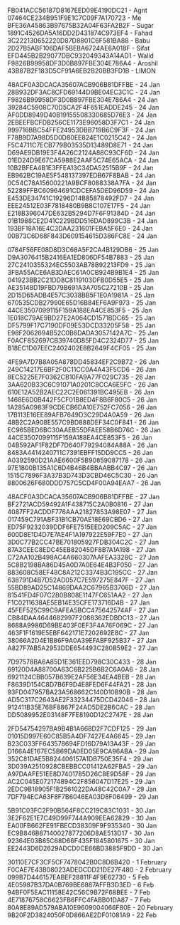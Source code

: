 FB041ACC56187D8167EED09E4190DC21 - Agnt
07464CE234B951F9E1C7C09F7A170723 - Me
BFE36A45863B97675B32A04F63FA2B2F - Sugar
1891C4526DA5A16DD2D431874C973EF4 - Fahad
3C222130652220D87D8801C6F581BA88 - Babu
2D27B5ABF106DAF5BEBA6724AE6A018F - Sifat
EFD445B2B29077DBC932049343A14AD1 - Walid
F9826B99958DF3D0B897FBE304E786A4 - Aroshil
43B87B2F183D5CF91A6EB2B20BB3FD1B - LIMON

48ACF0A3DCACA35607ACB906B81DFFBE - 24 Jan
28B932DF3AC8CFD69144D9BE04EC3C1C - 24 Jan
F9826B99958DF3D0B897FBE304E786A4 - 24 Jan
39284C5908C70D5CA2F4F651EADDE245 - 24 Jan
AF0DD8949D40B19155508330685D76E3 - 24 Jan
2EBEEFBCFDB256CE1173E96058D3F7C1 - 24 Jan
999716BBC54FFE24953DBB719B6C9F3F - 24 Jan
F78B9D7A98D5D0D80EE824E1C0215C42 - 24 Jan
F5C4711C7ECB779B03535D13489D8E71 - 24 Jan
D69AE9DB19E3F4A26C2124A88C93CF6D - 24 Jan
01ED24D9E67CA5988E2AAF5C74E65ACA - 24 Jan
10B2BFEA4B1E3FFEA13C34DA52515B9F - 24 Jan
EB962BC19AE5F548137397EDB67F8BAB - 24 Jan
0C54C78A15600221A9BCF8088338A7FA - 24 Jan
52289FFBC60964691CDCEFA5DED96D59 - 24 Jan
E453DE34741C19296D14B85878492FD7 - 24 Jan
EEE24512E03F7818480B9B8C107E17F5 - 24 Jan
E218B396047DE632B5294D7F6F91384D - 24 Jan
01B1988CE2D41C229BDD516DAD899C3B - 24 Jan
193BF18A16E4C3DAA231601FEBA5F6E0 - 24 Jan
00B73C6D68F843D609154615D386FC8E - 24 Jan

0784F56FE08D8D3C68A5F2CA4B129DB6 - 25 Jan
D9A3076415B2416EA1ED806DF54B7883 - 25 Jan
27C2410355324EC5503AB78B92213FD9 - 25 Jan
3FBA55ACE6AB3DAEC61A0CB924B9B1E4 - 25 Jan
041923BB2C21DD8C8119103DFB0D55E5 - 25 Jan
AE35148D19FBD79B691A3A705C27210B - 25 Jan
2D15D65ADB4E57C3038BB5F1E0A1981A - 25 Jan
670535CDB27990E65D16B84EF6A9F973 - 25 Jan
44CE3507099115F159A188EA4CE853F5 - 25 Jan
1E018C79AE9BD27E2A064CD1571BDC65 - 25 Jan
DF5799F17C7190DF09E53DCD33205F58 - 25 Jan
E98F2062694B52C0B6DADA3057142A7C - 25 Jan
F0ACF852697CB39740D85FD4C2324D77 - 25 Jan
B18EC1D07EEC2402402E8B2649F4CF05 - 25 Jan

4FE9A7D7B8A05A878DD45834EF2C9B72 - 26 Jan
249C14217E6BF2F0C11CC0A4A43F5CD6 - 26 Jan
8EC5225E7F0362CB10FA9A77F029C735 - 26 Jan
3AA620B33C6C91071A0201C8CCA6E5FC - 26 Jan
610E12A52B2AEC22C2E061391BC495EB - 26 Jan
1468E6D0B442F5CF01B8ED4F8B6F80C5 - 26 Jan
1A285A0983F9CDECB6DA10E752FC7056 - 26 Jan
17B113E16EE89AFB7649D3C29D4A0A59 - 26 Jan
48B2C2A908E557C9BD888DEF34C0F841 - 26 Jan
EC965BED6BC30AAEB55DFAEE58B6D76C - 26 Jan
44CE3507099115F159A188EA4CE853F5 - 26 Jan
04B592AF1F82DF7D640F79294084A88A - 26 Jan
8483A4414240711C7391EBFF15DD9CC5 - 26 Jan
A0392590D21AAE6600F5B90859087178 - 26 Jan
97E1800B135A1C6D4B46B4BBAABB4C97 - 26 Jan
1515C7896F3A37B3D743D3CBD46C5C30 - 26 Jan
8800626F680DDD757C5CD4F00A94EAA7 - 26 Jan

48ACF0A3DCACA35607ACB906B81DFFBE - 27 Jan
BF2721ACD59492A1F438715C2A0B0816 - 27 Jan
4087FF2ACDDF776AAA21827853A98E07 - 27 Jan
017459C791ABF31B1CB70AE18E69CBD6 - 27 Jan
ED75F9232039DDF6FE7515EED209C5AC - 27 Jan
600D8E1D4D7E7AE4F1A197922E59F7E0 - 27 Jan
3D0C77B2CC47BE701805927FDB304C2C - 27 Jan
87A3CEEC8EDC45EB82045DF8B7A1A198 - 27 Jan
C72AA102B498AC4A660307AAFEA3328C - 27 Jan
5C8B2198BA86D45A0D7A0E64E4B3F050 - 27 Jan
883608C58EF48C8A212C3374B3C195CC - 27 Jan
638791D4B7D52AD057C7E597275E847F - 27 Jan
55BD89AD25C14869DAA2C67965B3706D - 27 Jan
81541FD4F07C2B0B808E1147FC651AA2 - 27 Jan
F1C0211638AE5EB14E35CFE173716D4B - 27 Jan
45FEF525C99C9AFEA5BCC475642574AF - 27 Jan
CB84DAA4644682997F2088362EDBDC13 - 27 Jan
8688A9986D69BE403F0EF3F4A76F069C - 27 Jan
463F1F1619E5EBF642171E7202692E8C - 27 Jan
38066A2D4E1B86F9A0A39EFABF925B37 - 27 Jan
A827F7AB5A2953DDE654493C280B59E2 - 27 Jan

7D97578BA6A85D1E361EED798C30C433 - 28 Jan
69120D4A88700A63C6B225B6B2C6A0A6 - 28 Jan
6921124CBB057B639E2AF56E34EA4BEB - 28 Jan
F8639D154C8D7B6F9D4E8FED6F44FA21 - 28 Jan
93FD047957BA23A568662C140D10B90B - 28 Jan
AD5C317C2643AE2F33234475DCD42046 - 28 Jan
912411B35E76BF8867F24AD5DE2B6CAC - 28 Jan
DD5089952E03148F7FE8190D12C2747E - 28 Jan

2FD54754297BA9B4B1A668D2F7CDF125 - 29 Jan
01015D997E60C85B5A4DF7427E4A6645 - 29 Jan
B23C033FF643578694FD16D79A13A43F - 29 Jan
D166A4E167EC5B69DA0ED05E9CA96ABA - 29 Jan
352C81DAE5B824406157A1DB750E35F4 - 29 Jan
3D039A2510928CBEBBCC01412A62FBA5 - 29 Jan
A97DAAFE51EE8D7401785D26C8E9D58F - 29 Jan
AC2C045E072174894C2F856047D17E25 - 29 Jan
2EDC9B18905F1B2561022DA48C42C0A7 - 29 Jan
7DF794ECA63F8F7B6046EA03D8F06499 - 29 Jan

5B91C03FC2F90B564F8CC219C83C1031 - 30 Jan
3E2F62E1E7C49D99F744A909EEA62829 - 30 Jan
EA00FB662FE91FBECD38309F9F935340 - 30 Jan
EC9B846B87140027877206D8AE513D17 - 30 Jan
92364E03B85C68D66F435F1845801675 - 30 Jan
EE2443D6D2629ADCD0CE66BD3885F9DD - 30 Jan

30110E7CF3CF5CF7478042B0C8D6B420 - 1 February 
F0CAE7E43B08023ADEDCDD21DE27F480 - 2 February
099B7D446157EABEF28811F4F9E62730 - 5 Feb
4E05987B37DA0B769BE6887AFFB3D3ED - 6 Feb
94BF0F5EAC11158E42C56C9B72F68BEE - 7 Feb
4E71876758C6623FB6FFC4FABB01DA87 - 7 Feb
80A8E89AD579ABA10E9609004066F80E - 20 February 
9B20F2D3824050F0D866AE2DF01081A9 - 22 Feb
